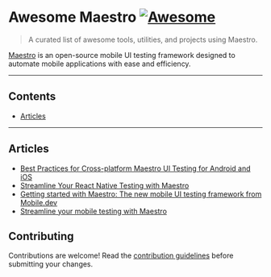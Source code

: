 # Awesome Maestro [![Awesome](https://awesome.re/badge.svg)](https://awesome.re)

> A curated list of awesome tools, utilities, and projects using Maestro.

[Maestro](https://github.com/mobile-dev-inc/maestro) is an open-source mobile UI testing framework designed to automate mobile applications with ease and efficiency.

---

## Contents
- [Articles](#articles)
<!-- 
- [Integrations](#integrations)
- [Platform Support](#platform-support)
- [Utilities](#utilities)
- [Debugging Tools](#debugging-tools)
- [Reporters](#reporters)
- [Showcases](#showcases)
- [Guides](#guides)
-->

---

## Articles
- [Best Practices for Cross-platform Maestro UI Testing for Android and iOS](https://blog.mobile.dev/best-practices-for-cross-platform-maestro-ui-testing-for-android-and-ios-98d1c471a838)
- [Streamline Your React Native Testing with Maestro](https://viniciuspetrachin.medium.com/streamline-your-react-native-testing-with-maestro-bc279586125f)
- [Getting started with Maestro: The new mobile UI testing framework from Mobile.dev](https://bitrise.io/blog/post/getting-started-with-maestro-the-new-mobile-ui-testing-framework-from-mobile-dev)
- [Streamline your mobile testing with Maestro](https://www.nearform.com/digital-community/streamline-your-mobile-testing-with-maestro/)


## Contributing

Contributions are welcome! Read the [contribution guidelines](https://github.com/ludovicobesana/awesome-maestro/blob/master/CONTRIBUTING.md) before submitting your changes.
